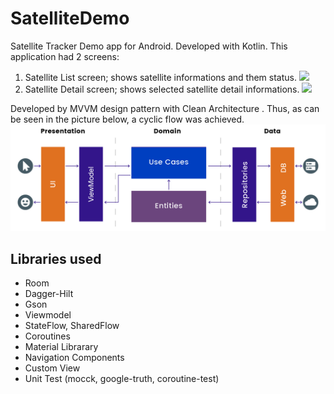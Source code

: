 # SatelliteDemo

Satellite Tracker Demo  app for Android. Developed with Kotlin.
This application had 2 screens:
  1) Satellite List screen; shows satellite informations and them status.
  ![](ScreenShots/c33bcbdc6547c61b6987250c27fdd16e2fd02f6d/ScreenShots/Screen%20Shot%202022-02-21%20at%2000.04.54.png)
  2) Satellite Detail screen; shows selected satellite detail informations.
  ![](ScreenShots/c33bcbdc6547c61b6987250c27fdd16e2fd02f6d/ScreenShots/Screen%20Shot%202022-02-21%20at%2000.05.06.png)

Developed by MVVM design pattern with Clean Architecture . Thus, as can be seen in the picture below, a cyclic flow was achieved.
![](/mvvm-clean-arch.png)

## Libraries used

- Room
- Dagger-Hilt
- Gson
- Viewmodel
- StateFlow, SharedFlow
- Coroutines
- Material Librarary
- Navigation Components
- Custom View
- Unit Test (mocck, google-truth, coroutine-test)
